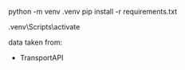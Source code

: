 python -m venv .venv
pip install -r requirements.txt

.venv\Scripts\activate

data taken from:
- TransportAPI